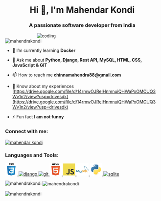 
<h1 align="center">Hi 👋, I'm Mahendar Kondi</h1>
<h3 align="center">A passionate software developer from India</h3>
<img align="right" alt="coding" width="400" src="https://user-images.githubusercontent.com/55389276/140866485-8fb1c876-9a8f-4d6a-98dc-08c4981eaf70.gif">

<p align="left"> <img src="https://komarev.com/ghpvc/?username=mahendrakondi&label=Profile%20views&color=0e75b6&style=flat" alt="mahendrakondi" /> </p>

- 🌱 I’m currently learning **Docker**

- 💬 Ask me about **Python, Django, Rest API, MySQL, HTML, CSS, JavaScript & GIT**

- 📫 How to reach me **chinnamahendra88@gmail.com**

- 📄 Know about my experiences [https://drive.google.com/file/d/14rmwOJReIHnmnuiQHWaPxOMCUQ3Wv1n2/view?usp=drivesdk](https://drive.google.com/file/d/14rmwOJReIHnmnuiQHWaPxOMCUQ3Wv1n2/view?usp=drivesdk)

- ⚡ Fun fact **I am not funny**

<h3 align="left">Connect with me:</h3>
<p align="left">
<a href="https://www.linkedin.com/in/mahendarkondi/" target="blank"><img align="center" src="https://raw.githubusercontent.com/rahuldkjain/github-profile-readme-generator/master/src/images/icons/Social/linked-in-alt.svg" alt="mahendar kondi" height="30" width="40" /></a>
</p>

<h3 align="left">Languages and Tools:</h3>
<p align="left"> <a href="https://www.w3schools.com/css/" target="_blank" rel="noreferrer"> <img src="https://raw.githubusercontent.com/devicons/devicon/master/icons/css3/css3-original-wordmark.svg" alt="css3" width="40" height="40"/> </a> <a href="https://www.djangoproject.com/" target="_blank" rel="noreferrer"> <img src="https://cdn.worldvectorlogo.com/logos/django.svg" alt="django" width="40" height="40"/> </a> <a href="https://git-scm.com/" target="_blank" rel="noreferrer"> <img src="https://www.vectorlogo.zone/logos/git-scm/git-scm-icon.svg" alt="git" width="40" height="40"/> </a> <a href="https://www.w3.org/html/" target="_blank" rel="noreferrer"> <img src="https://raw.githubusercontent.com/devicons/devicon/master/icons/html5/html5-original-wordmark.svg" alt="html5" width="40" height="40"/> </a> <a href="https://developer.mozilla.org/en-US/docs/Web/JavaScript" target="_blank" rel="noreferrer"> <img src="https://raw.githubusercontent.com/devicons/devicon/master/icons/javascript/javascript-original.svg" alt="javascript" width="40" height="40"/> </a> <a href="https://www.mysql.com/" target="_blank" rel="noreferrer"> <img src="https://raw.githubusercontent.com/devicons/devicon/master/icons/mysql/mysql-original-wordmark.svg" alt="mysql" width="40" height="40"/> </a> <a href="https://www.python.org" target="_blank" rel="noreferrer"> <img src="https://raw.githubusercontent.com/devicons/devicon/master/icons/python/python-original.svg" alt="python" width="40" height="40"/> </a> <a href="https://www.sqlite.org/" target="_blank" rel="noreferrer"> <img src="https://www.vectorlogo.zone/logos/sqlite/sqlite-icon.svg" alt="sqlite" width="40" height="40"/> </a> </p>

<p><img align="left" src="https://github-readme-stats.vercel.app/api/top-langs?username=mahendrakondi&show_icons=true&locale=en&layout=compact" alt="mahendrakondi" /></p>

<p>&nbsp;<img align="center" src="https://github-readme-stats.vercel.app/api?username=mahendrakondi&show_icons=true&locale=en" alt="mahendrakondi" /></p>

<p><img align="center" src="https://github-readme-streak-stats.herokuapp.com/?user=mahendrakondi&" alt="mahendrakondi" /></p>
